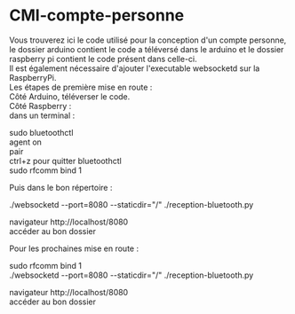 # CMI-compte-personne

Vous trouverez ici le code utilisé pour la conception d'un compte personne, le dossier arduino contient le code a téléversé dans le arduino et le dossier raspberry pi contient le code présent dans celle-ci.   
Il est également nécessaire d'ajouter l'executable websocketd sur la RaspberryPi.  
Les étapes de première mise en route :  
Côté Arduino, téléverser le code.  
Côté Raspberry :   
dans un terminal :  
  
sudo bluetoothctl  
agent on  
pair <MAC ADDRESS HC-06>  
ctrl+z pour quitter bluetoothctl  
sudo rfcomm bind 1 <MAC ADDRESS HC-06>  
  
Puis dans le bon répertoire :   
  
./websocketd --port=8080 --staticdir="/" ./reception-bluetooth.py  
  
navigateur http://localhost/8080  
accéder au bon dossier  
  
Pour les prochaines mise en route :   
   
sudo rfcomm bind 1 <MAC ADDRESS HC-06>  
./websocketd --port=8080 --staticdir="/" ./reception-bluetooth.py  
  
navigateur http://localhost/8080  
accéder au bon dossier  



